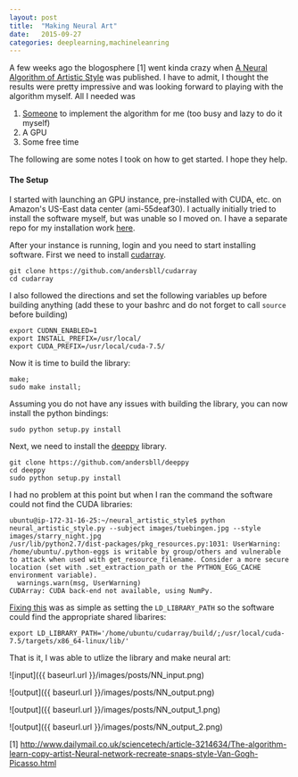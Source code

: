 ```yaml
---
layout: post
title:  "Making Neural Art"
date:   2015-09-27
categories: deeplearning,machineleanring
---
```


A few weeks ago the blogosphere [1] went kinda crazy when [A Neural Algorithm of Artistic Style](http://arxiv.org/pdf/1508.06576v1.pdf) was published. I have to admit, I thought the results were pretty impressive and was looking forward to playing with the algorithm myself. All I needed was 

1. [Someone](https://github.com/andersbll) to implement the algorithm for me (too busy and lazy to do it myself)
1. A GPU
1. Some free time

The following are some notes I took on how to get started. I hope they help.

#### The Setup

I started with launching an GPU instance, pre-installed with CUDA, etc. on Amazon's US-East data center (ami-55deaf30). I actually initially tried to install the software myself, but was unable so I moved on. I have a separate repo for my installation work [here](https://github.com/josephmisiti/deep-learning-scripts). 

After your instance is running, login and you need to start installing software. First we need to install [cudarray](https://github.com/andersbll/cudarray).

```
git clone https://github.com/andersbll/cudarray
cd cudarray
```

I also followed the directions and set the following variables up before building anything (add these to your bashrc and do not forget to call `source` before building)

```
export CUDNN_ENABLED=1
export INSTALL_PREFIX=/usr/local/
export CUDA_PREFIX=/usr/local/cuda-7.5/
```

Now it is time to build the library:

```
make; 
sudo make install; 
```

Assuming you do not have any issues with building the library, you can now install the python bindings:

```
sudo python setup.py install
```

Next, we need to install the [deeppy](https://github.com/andersbll/deeppy) library.

```
git clone https://github.com/andersbll/deeppy
cd deeppy
sudo python setup.py install
```

I had no problem at this point but when I ran the command the software could not find the CUDA libraries:

```
ubuntu@ip-172-31-16-25:~/neural_artistic_style$ python neural_artistic_style.py --subject images/tuebingen.jpg --style images/starry_night.jpg
/usr/lib/python2.7/dist-packages/pkg_resources.py:1031: UserWarning: /home/ubuntu/.python-eggs is writable by group/others and vulnerable to attack when used with get_resource_filename. Consider a more secure location (set with .set_extraction_path or the PYTHON_EGG_CACHE environment variable).
  warnings.warn(msg, UserWarning)
CUDArray: CUDA back-end not available, using NumPy.
```

[Fixing this](https://github.com/andersbll/neural_artistic_style/issues/20) was as simple as setting the `LD_LIBRARY_PATH` so the software could find the appropriate shared libarires:

```
export LD_LIBRARY_PATH='/home/ubuntu/cudarray/build/;/usr/local/cuda-7.5/targets/x86_64-linux/lib/'
```

That is it, I was able to utlize the library and make neural art:


![input]({{ baseurl.url }}/images/posts/NN_input.png)

![output]({{ baseurl.url }}/images/posts/NN_output.png)

![output]({{ baseurl.url }}/images/posts/NN_output_1.png)

![output]({{ baseurl.url }}/images/posts/NN_output_2.png)


[1] http://www.dailymail.co.uk/sciencetech/article-3214634/The-algorithm-learn-copy-artist-Neural-network-recreate-snaps-style-Van-Gogh-Picasso.html
